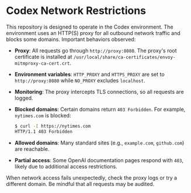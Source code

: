 # Codex Network Restrictions

This repository is designed to operate in the Codex environment. The environment uses an HTTP(S) proxy for all outbound network traffic and blocks some domains. Important behaviors observed:

- **Proxy**: All requests go through `http://proxy:8080`. The proxy's root certificate is installed at `/usr/local/share/ca-certificates/envoy-mitmproxy-ca-cert.crt`.
- **Environment variables**: `HTTP_PROXY` and `HTTPS_PROXY` are set to `http://proxy:8080` while `NO_PROXY` excludes `localhost`.
- **Monitoring**: The proxy intercepts TLS connections, so all requests are logged.
- **Blocked domains**: Certain domains return `403 Forbidden`. For example, `nytimes.com` is blocked:

  ```bash
  $ curl -I https://nytimes.com
  HTTP/1.1 403 Forbidden
  ```
- **Allowed domains**: Many standard sites (e.g., `example.com`, `github.com`) are reachable.
- **Partial access**: Some OpenAI documentation pages respond with `403`, likely due to additional access restrictions.

When network access fails unexpectedly, check the proxy logs or try a different domain. Be mindful that all requests may be audited.
